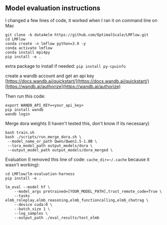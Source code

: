## Model evaluation instructions 
I changed a few lines of code, it worked when I ran it on command line on Mac
```
git clone -b data4elm https://github.com/OptimalScale/LMFlow.git
cd LMFlow
conda create -n lmflow python=3.9 -y
conda activate lmflow
conda install mpi4py
pip install -e .
```


extra package to install if needed:
`pip install py-cpuinfo`


create a wandb account and get an api key  
[https://docs.wandb.ai/quickstart/](https://docs.wandb.ai/quickstart/)  
[https://wandb.ai/authorize](https://wandb.ai/authorize)

Then run this code:
```
export WANDB_API_KEY=<your_api_key>
pip install wandb
wandb login
```


Merge dora weights (I haven't tested this, don't know if its necessary)
```
bash train.sh
bash ./scripts/run_merge_dora.sh \
 --model_name_or_path Qwen/Qwen1.5-1.8B \
 --lora_model_path output_models/dora \
 --output_model_path output_models/dora_merged \
 ```


Evaluation (I removed this line of code: `cache_dir=~/.cache` because it wasn't working):
```
cd LMFlow/lm-evaluation-harness
pip install -e . 

lm_eval --model hf \
    --model_args pretrained=[YOUR_MODEL_PATH],trust_remote_code=True \
    --tasks elmb_roleplay,elmb_reasoning,elmb_functioncalling,elmb_chatrag \
    --device cuda:0 \
    --batch_size 1 \
    --log_samples \
    --output_path ./eval_results/test_elmb
```